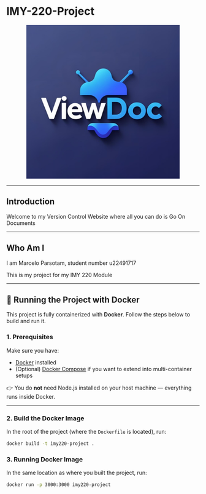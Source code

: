 # IMY-220-Project

<p align="center">
  <img src="public/assets/logo.png" alt="Logo" width="400"/>
</p>

---

## Introduction

Welcome to my Version Control Website where all you can do is Go On Documents

---

## Who Am I

I am Marcelo Parsotam, student number u22491717

This is my project for my IMY 220 Module

---

## 🚀 Running the Project with Docker

This project is fully containerized with **Docker**. Follow the steps below to build and run it.

### 1. Prerequisites
Make sure you have:
- [Docker](https://docs.docker.com/get-docker/) installed  
- (Optional) [Docker Compose](https://docs.docker.com/compose/) if you want to extend into multi-container setups  

👉 You do **not** need Node.js installed on your host machine — everything runs inside Docker.

---

### 2. Build the Docker Image
In the root of the project (where the `Dockerfile` is located), run:

```bash
docker build -t imy220-project .
```
### 3. Running Docker Image
In the same location as where you built the project, run:

```bash
docker run -p 3000:3000 imy220-project
```
